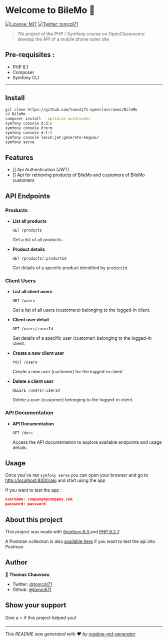 # Welcome to BileMo 👋
[![License: MIT](https://img.shields.io/badge/License-MIT-yellow.svg)](#)
[![Twitter: tomcdj71](https://img.shields.io/twitter/follow/tomcdj71.svg?style=social)](https://twitter.com/tomcdj71)

> 7th project of the PHP / Symfony course on OpenClassrooms: develop the API of a mobile phone sales site

## Pre-requisites :
- PHP 8.1
- Composer
- Symfony CLI
---

## Install

```sh
git clone https://github.com/tomcdj71-openclassrooms/BileMo
cd BileMo
composer install --optimize-autoloader
symfony console d:d:c
symfony console d:m:m
symfony console d:f:l
symfony console lexik:jwt:generate-keypair
symfony serve
```

## Features
- [] Api Authentication (JWT)
- [] Api for retrieving products of BileMo and customers of BileMo customers

## API Endpoints
### Products

- **List all products**

  `GET /products`

  Get a list of all products.

- **Product details**

  `GET /products/:productId`

  Get details of a specific product identified by `productId`.

### Client Users

- **List all client users**

  `GET /users`

  Get a list of all users (customers) belonging to the logged-in client.

- **Client user detail**

  `GET /users/:userId`

  Get details of a specific user (customer) belonging to the logged-in client.

- **Create a new client user**

  `POST /users`

  Create a new user (customer) for the logged-in client.

- **Delete a client user**

  `DELETE /users/:userId`

  Delete a user (customer) belonging to the logged-in client.

### API Documentation

- **API Documentation**

  `GET /docs`

  Access the API documentation to explore available endpoints and usage details.

## Usage

Once you've ran `symfony serve` you can open your browser and go to [http://localhost:8000/api](http://localhost:8000/api) and start using the app

If you want to test the app : 
```json
username: company0@company.com
password: password
```

## About this project

This project was made with [Symfony 6.3 ](https://symfony.com/releases/6.3) and [PHP 8.2.7](https://www.php.net/ChangeLog-8.php#8.2.7). 

A Postman collection is also [available here](.postman_collection/BileMo.json) if you want to test the api into Postman.

## Author

👤 **Thomas Chauveau**

* Twitter: [@tomcdj71](https://twitter.com/tomcdj71)
* Github: [@tomcdj71](https://github.com/tomcdj71)

## Show your support

Give a ⭐️ if this project helped you!


***
_This README was generated with ❤️ by [readme-md-generator](https://github.com/kefranabg/readme-md-generator)_
